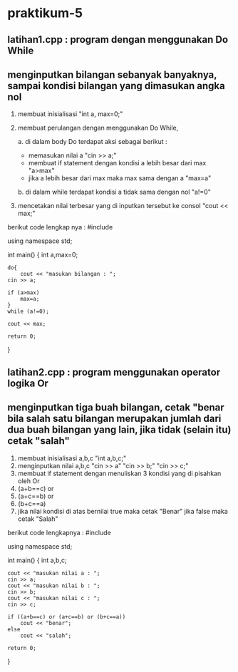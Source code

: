 # praktikum-5

## latihan1.cpp : program dengan menggunakan Do While

## menginputkan bilangan sebanyak banyaknya, sampai kondisi bilangan yang dimasukan angka nol
1. membuat inisialisasi "int a, max=0;"
2. membuat perulangan dengan menggunakan Do While,

   a. di dalam body Do terdapat aksi sebagai berikut :
    - memasukan nilai a "cin >> a;"
    - membuat if statement dengan kondisi a lebih besar dari max "a>max"
    - jika a lebih besar dari max maka max sama dengan a "max=a"
    
   b. di dalam while terdapat kondisi a tidak sama dengan nol "a!=0"
 3. mencetakan nilai terbesar yang di inputkan tersebut ke consol "cout << max;"
 
 berikut code lengkap nya :
 #include <iostream>

using namespace std;

int main()
{
	int a,max=0;

	do{
		cout << "masukan bilangan : ";
	cin >> a;

	if (a>max)
		max=a;
	}
	while (a!=0);

	cout << max;

	return 0;
}

## latihan2.cpp : program menggunakan operator logika Or

## menginputkan tiga buah bilangan, cetak "benar bila salah satu bilangan merupakan jumlah dari dua buah bilangan yang lain, jika tidak (selain itu) cetak "salah"

1. membuat inisialisasi a,b,c "int a,b,c;"
2. menginputkan nilai a,b,c "cin >> a" "cin >> b;" "cin >> c;"
3. membuat if statement dengan menuliskan 3 kondisi yang di pisahkan oleh Or
  1. (a+b==c) or
  2. (a+c==b) or
  3. (b+c==a)
4. jika nilai kondisi di atas bernilai true maka cetak "Benar" jika false maka cetak "Salah"

berikut code lengkapnya :
#include <iostream>

using namespace std;

int main()
{
	int a,b,c;

	cout << "masukan nilai a : ";
	cin >> a;
	cout << "masukan nilai b : ";
	cin >> b;
	cout << "masukan nilai c : ";
	cin >> c;

	if ((a+b==c) or (a+c==b) or (b+c==a))
		cout << "benar";
	else
		cout << "salah";

	return 0;
}

